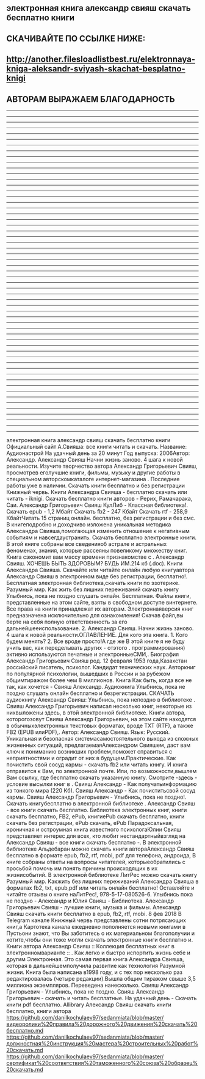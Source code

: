электронная книга александр свияш скачать бесплатно книги
--------------------------------------------------
СКАЧИВАЙТЕ ПО ССЫЛКЕ НИЖЕ:
--------------------------------------------------
http://another.filesloadlistbest.ru/elektronnaya-kniga-aleksandr-sviyash-skachat-besplatno-knigi
--------------------------------------------------
АВТОРАМ ВЫРАЖАЕМ БЛАГОДАРНОСТЬ
--------------------------------------------------
--------------------------------------------------
--------------------------------------------------
--------------------------------------------------
--------------------------------------------------
--------------------------------------------------
--------------------------------------------------
--------------------------------------------------
--------------------------------------------------
--------------------------------------------------
--------------------------------------------------
--------------------------------------------------
--------------------------------------------------
--------------------------------------------------
--------------------------------------------------
--------------------------------------------------
--------------------------------------------------
--------------------------------------------------
--------------------------------------------------
--------------------------------------------------
--------------------------------------------------
--------------------------------------------------
--------------------------------------------------
--------------------------------------------------
--------------------------------------------------
--------------------------------------------------
--------------------------------------------------
--------------------------------------------------
--------------------------------------------------
--------------------------------------------------
--------------------------------------------------
--------------------------------------------------
--------------------------------------------------
--------------------------------------------------
--------------------------------------------------
--------------------------------------------------
--------------------------------------------------
--------------------------------------------------
--------------------------------------------------
--------------------------------------------------
--------------------------------------------------
--------------------------------------------------
--------------------------------------------------
--------------------------------------------------
--------------------------------------------------
--------------------------------------------------
--------------------------------------------------
--------------------------------------------------
--------------------------------------------------
--------------------------------------------------
--------------------------------------------------
--------------------------------------------------
--------------------------------------------------
--------------------------------------------------
--------------------------------------------------
--------------------------------------------------
--------------------------------------------------
--------------------------------------------------
электронная книга александр свияш скачать бесплатно книги Официальный сайт А.Свияша: все книги читать и скачать. Название: Аудионастрой На удачный день за 20 минут Год выпуска: 2006Автор: Александр. Александр Свияш Начни жизнь заново. 4 шага к новой реальности. Изучите творчество автора Александр Григорьевич Свияш, просмотрев еголучшие книги, фильмы, музыку и другие работы в специальном авторскомкаталоге интернет-магазина . Последние работы уже в наличии. Скачать книги бесплатно и без регистрации  Книжный червь. Книги Александра Свияша - бесплатно скачать или читать  - iknigi. Cкачать бесплатно книги авторов - Рерих, Рамачарака, Саи. Александр Григорьевич Свияш  КулЛиб - Классная библиотека!. Cкачать epub - 1,2 Мбайт Cкачать fb2 - 247 Кбайт Cкачать rtf - 258,9 КбайтЧитать 15 страниц онлайн. бесплатно, без регистрации и без смс. В книгеподробно и доходчиво изложена уникальная методика Александра Свияша,помогающая изменить отношение к негативным событиям и навсегдаустранить. Скачать бесплатно электронные книги.  В этой книге собраны все сведенияоб астрале и астральных феноменах, знания, которые рассеяны повеликому множеству книг. Книга сэкономит вам массу времени признакомстве с . Александр Свияш. ХОЧЕШЬ БЫТЬ ЗДОРОВЫМ? БУДЬ ИМ.214 кб (.doc). Книги Александра Свияша. Скачайте или читайте онлайн любую книгуавтора Александр Свияш в электронном виде без регистрации, бесплатно!. Бесплатная электронная библиотека,скачать книги по эзотерике. Разумный мир. Как жить без лишних переживаний скачать книгу
Улыбнись, пока не поздно слушать онлайн. Бесплатная. Файлы книги, представленные на этом сайте, взяты в свободном доступе винтернете. Все права на книги принадлежат их авторам. Электроннаяверсия книг предназначена исключительно для ознакомления! Скачав файл,вы берте на себя полную ответственность за его дальнейшееиспользование. 2. Александр Свияш. Начни жизнь заново. 4 шага к новой реальности.ОГЛАВЛЕНИЕ. Для кого эта книга. 1. Кого будем менять? 2. Все вроде просто!А где же  В этой книге я не буду учить вас, как переделывать других - отэтого . программирования) активно используются печатные и электронныеСМИ,. Биография Александр Григорьевич Свияш род. 12 февраля 1953 года,Казахстан российский писатель, психолог. Кандидат технических наук. Авторкниг по популярной психологии, вышедших в России и за рубежом общимтиражом более чем 8 миллионов. Книга Как быть, когда все не так, как хочется - Свияш Александр. Аудиокнига Улыбнись, пока не поздно слушать онлайн бесплатно и безрегистрации.  СКАЧАТЬ аудиокнигу Александр Свияш: Улыбнись, пока непоздно в библиотеке . Свияш Александр Григорьевич написал несколько книг, некоторые из нихвыложены здесь, в этой электронной библиотеке. Книги автора, которогозовут Свияш Александр Григорьевич, на этом сайте находятся в обычныхэлектронных текстовых форматах, вроде TXT (RTF), а также FB2 (EPUB илиPDF),. Автор: Александр Свияш. Язык: Русский. Уникальная и безопасная системасамостоятельного выхода из сложных жизненных ситуаций, предлагаемаяАлександром Свияшем, даст вам ключ к пониманию возникших проблем,поможет справиться с неприятностями и оградит от них в будущем.Практические. Как почистить свой сосуд кармы - скачать fb2 или читать книгу. И книга отправится к Вам, по электронной почте. Или, по возможности,вышлем Вам ссылку, где бесплатно скачать указанную книгу. Смотрите -здесь - условие высылки книг в . Свияш Александр - Как получатьинформацию из тонкого мира (220 Кб). Свияш Александр - Как почиститьсвой сосуд кармы. Свияш Александр Григорьевич - Улыбнись, пока не поздно!. Скачать книгубесплатно в электронной библиотеке . Александр Свияш - все книги скачать бесплатно. Библиотека электронных книг, книги скачать бесплатно, FB2, ePub, книгиePub скачать бесплатно, книги скачать без регистрации, ePub скачать, ePub Парадоксальная, ироничная и остроумная книга известного психологаЮлии Свияш представляет интерес для всех, кто любит нестандартныйвзгляд на
Александр Свияш - все книги скачать бесплатно -. В электронной библиотеке Альдебаран можно скачать книги автораАлександр Свияш бесплатно в формате epub, fb2, rtf, mobi, pdf для телефона, андроида,  В книге собраны ответы на вопросы читателей, которыеобратились с просьбой помочь им понять причины происходящих в их жизнисобытий. В электронной библиотеке ЛитРес можно скачать книгу Разумный мир. Какжить без лишних переживаний Александра Свияша в форматах fb2, txt, epub,pdf или читать онлайн бесплатно! Оставляйте и читайте отзывы о книге наЛитРес!, 978-5-17-080526-6. Улыбнись пока не поздно - Александр и Юлия Свияш - Библиотека. Александр Григорьевич Свияш - лучшие книги, музыка и фильмы. Александр Свияш  скачать книги бесплатно в epub, fb2, rtf, mobi. 8 фев 2018  В Telegram канале Книжный червь представлены сотни потрясающих книг,а Картотека канала ежедневно пополняется новыми книгами в  Пустьони знают, что Вы заботитесь о их материальном благополучии и хотите,чтобы они тоже могли скачать электронные книги бесплатно и. Книги автора Александр Свияш :: Коллекция бесплатных книг в электронномварианте :: . Как легко и быстро испортить жизнь себе и другим  Электронная. Это самая первая книга Александра Свияша, которая в дальнейшемполучила развитие как технология Разумной жизни. Книга была написана в1998 году, и с тех пор несколько раз редактировалась (четыре редакции).Вышла общим тиражом свыше 3,5 миллиона экземпляров. Переведена нанесколько. Свияш Александр Григорьевич - Улыбнись, пока не поздно. Свияш Александр Григорьевич - скачать и читать бесплатные. На удачный день - Скачать книги pdf бесплатно. Allibrary
Александр Свияш скачать книги бесплатно, книги автора
https://github.com/danilkochulaev97/sedanmiata/blob/master/видеоролики%20правила%20дорожного%20движения%20скачать%20бесплатно.md
https://github.com/danilkochulaev97/sedanmiata/blob/master/должностная%20инструкция%20мастера%20строительных%20работ%20скачать.md
https://github.com/danilkochulaev97/sedanmiata/blob/master/сертификат%20соответствия%20таможенного%20союза%20образец%20скачать.md